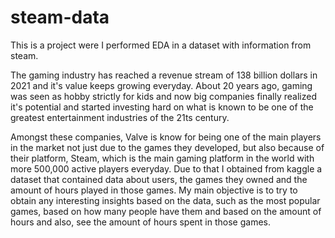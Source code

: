 # steam-data
This is a project were I performed EDA in a dataset with information from steam.


The gaming industry has reached a revenue stream of 138 billion dollars in 2021 and it's value keeps growing everyday. About 20 years ago, gaming was seen as hobby strictly for kids and now big companies finally realized it's potential and started investing hard on what is known to be one of the greatest entertainment industries of the 21ts century.

Amongst these companies, Valve is know for being one of the main players in the market not just due to the games they developed, but also because of their platform, Steam, which is the main gaming platform in the world with more 500,000 active players everyday.
Due to that I obtained from kaggle a dataset that contained data about users, the games they owned and the amount of hours played in those games. My main objective is to try to obtain any interesting insights based on the data, such as the most popular games, based on how many people have them and based on the amount of hours and also, see the amount of hours spent in those games.